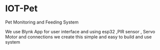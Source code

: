 # IOT-Pet
Pet Monitoring and Feeding System


We use Blynk App for user interface and using esp32 ,PIR sensor , Servo Motor and connections we create this simple and easy to build and use system
